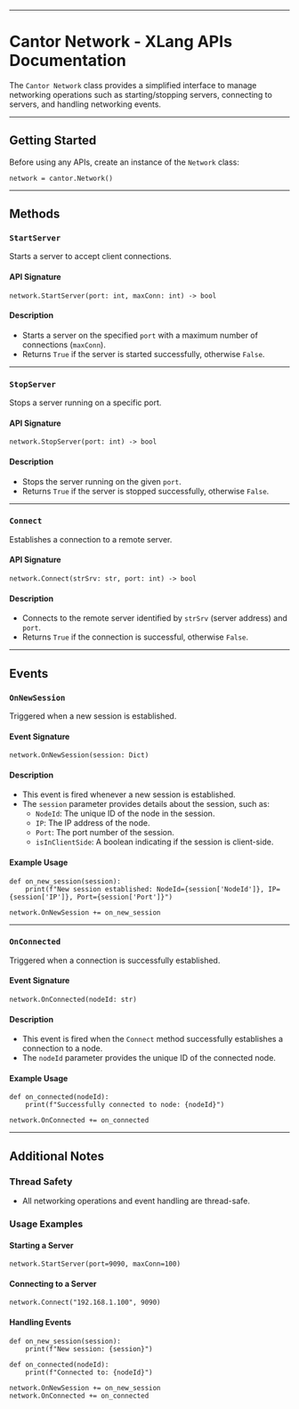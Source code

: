 
---

# Cantor Network - XLang APIs Documentation

The `Cantor Network` class provides a simplified interface to manage networking operations such as starting/stopping servers, connecting to servers, and handling networking events.

---

## Getting Started

Before using any APIs, create an instance of the `Network` class:
```xlang
network = cantor.Network()
```

---

## Methods

### `StartServer`
Starts a server to accept client connections.

#### API Signature
```xlang
network.StartServer(port: int, maxConn: int) -> bool
```

#### Description
- Starts a server on the specified `port` with a maximum number of connections (`maxConn`).
- Returns `True` if the server is started successfully, otherwise `False`.

---

### `StopServer`
Stops a server running on a specific port.

#### API Signature
```xlang
network.StopServer(port: int) -> bool
```

#### Description
- Stops the server running on the given `port`.
- Returns `True` if the server is stopped successfully, otherwise `False`.

---

### `Connect`
Establishes a connection to a remote server.

#### API Signature
```xlang
network.Connect(strSrv: str, port: int) -> bool
```

#### Description
- Connects to the remote server identified by `strSrv` (server address) and `port`.
- Returns `True` if the connection is successful, otherwise `False`.

---

## Events

### `OnNewSession`
Triggered when a new session is established.

#### Event Signature
```xlang
network.OnNewSession(session: Dict)
```

#### Description
- This event is fired whenever a new session is established.
- The `session` parameter provides details about the session, such as:
  - `NodeId`: The unique ID of the node in the session.
  - `IP`: The IP address of the node.
  - `Port`: The port number of the session.
  - `isInClientSide`: A boolean indicating if the session is client-side.

#### Example Usage
```xlang
def on_new_session(session):
    print(f"New session established: NodeId={session['NodeId']}, IP={session['IP']}, Port={session['Port']}")

network.OnNewSession += on_new_session
```

---

### `OnConnected`
Triggered when a connection is successfully established.

#### Event Signature
```xlang
network.OnConnected(nodeId: str)
```

#### Description
- This event is fired when the `Connect` method successfully establishes a connection to a node.
- The `nodeId` parameter provides the unique ID of the connected node.

#### Example Usage
```xlang
def on_connected(nodeId):
    print(f"Successfully connected to node: {nodeId}")

network.OnConnected += on_connected
```

---

## Additional Notes

### Thread Safety
- All networking operations and event handling are thread-safe.

### Usage Examples

#### Starting a Server
```xlang
network.StartServer(port=9090, maxConn=100)
```

#### Connecting to a Server
```xlang
network.Connect("192.168.1.100", 9090)
```

#### Handling Events
```xlang
def on_new_session(session):
    print(f"New session: {session}")

def on_connected(nodeId):
    print(f"Connected to: {nodeId}")

network.OnNewSession += on_new_session
network.OnConnected += on_connected
```
